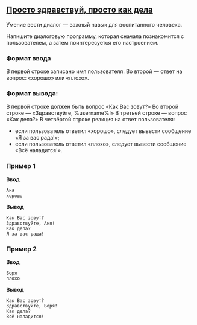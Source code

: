 ## [Просто здравствуй, просто как дела](../../../solutions/2.2/22_a.py)

Умение вести диалог — важный навык для воспитанного человека.

Напишите диалоговую программу, которая сначала познакомится с пользователем, а затем поинтересуется его настроением.

### Формат ввода

В первой строке записано имя пользователя.
Во второй — ответ на вопрос: «хорошо» или «плохо».

### Формат вывода:

В первой строке должен быть вопрос «Как Вас зовут?»
Во второй строке — «Здравствуйте, %username%!»
В третьей строке — вопрос «Как дела?»
В четвёртой строке реакция на ответ пользователя:

- если пользователь ответил «хорошо», следует вывести сообщение «Я за вас рада!»;
- если пользователь ответил «плохо», следует вывести сообщение «Всё наладится!».

### Пример 1

__Ввод__
```plaintext
Аня
хорошо
```

__Вывод__
```plaintext
Как Вас зовут?
Здравствуйте, Аня!
Как дела?
Я за вас рада!
```

### Пример 2

__Ввод__
```plaintext
Боря
плохо
```

__Вывод__
```plaintext
Как Вас зовут?
Здравствуйте, Боря!
Как дела?
Всё наладится!
```